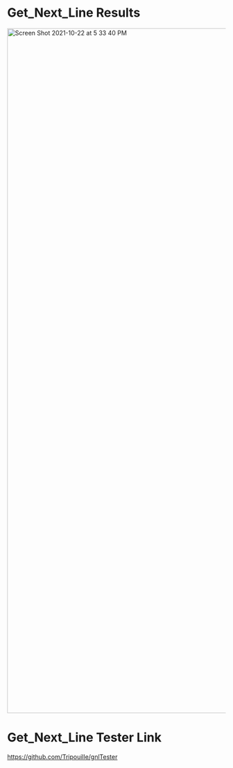 # Get_Next_Line Results

<img width="1578" alt="Screen Shot 2021-10-22 at 5 33 40 PM" src="https://user-images.githubusercontent.com/58959408/138408834-830aea97-b3f4-4836-be35-19f3f6818325.png">

# Get_Next_Line Tester Link
https://github.com/Tripouille/gnlTester
